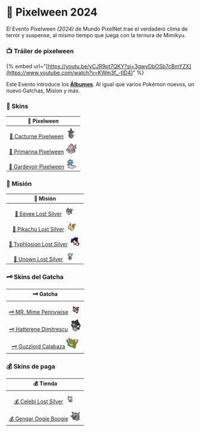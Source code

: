 # 🎃 Pixelween 2024

El Evento Pixelween _(2024)_ de Mundo PixelNet trae el verdadero clima de terror y suspense, al mismo tiempo que juega con la ternura de Mimikyu.

### 📺 Tráiler de pixelween

{% embed url="[https://youtu.be/yCJR9pt7QKY?si=3gwyDbOSb7cBmYZX](https://www.youtube.com/watch?v=KWm3f_-tlD4)" %}

Este Evento introduce los **[Álbumes](../../funciones/Album.md)**. Al igual que varios Pokémon nuevos, un nuevo Gatchas, Mision y más.

### 🎃 Skins

| 👻 Pixelween |
| :------: |
| [👻 Cacturne Pixelween](pixelween-cacturne-pixelween.md) ![Sprite de Cacturne Pixelween](../../images/pokemon/pixelween/Cacturne-sprite.png)|
| [👻 Primarina Pixelween](pixelween-primarina-pixelween.md) ![Sprite de Primarina Pixelween](../../images/pokemon/pixelween/Primarina-sprite.png)|
| [👻 Gardevoir Pixelween](pixelween-gardevoir-pixelween.md) ![Sprite de Gardevoir Pixelween](../../images/pokemon/pixelween/Gardevoir-sprite.png)|

### 📕 Misión

| 📕 Misión |
| :---: |
| [📕 Eevee Lost Silver](gatcha-eevee-lostsilver.md) ![Sprite de Eevee Pennywise](../../images/pokemon/pixelween/ls2-sprite.png)|
| [📕 Pikachu Lost Silver](gatcha-pikachu-lostsilver.md) ![Sprite de Pikachu Dimitrescu](../../images/pokemon/pixelween/ls1-sprite.png)|
| [📕 Typhlosion Lost Silver](gatcha-typhlosion-lostsilver.md) ![Sprite de Typhlosion Calabaza](../../images/pokemon/pixelween/ls3-sprite.png)|
| [📕 Unown Lost Silver](gatcha-unown-lostsilver.md) ![Sprite de Unown Calabaza](../../images/pokemon/pixelween/ls-v-sprite.png)|

### 🗝️ Skins del Gatcha

| 🗝️ Gatcha |
| :---: |
| [🗝️ MR. Mime Pennywise](gatcha-mrmime-pennywise.md) ![Sprite de MR. Mime Pennywise](../../images/pokemon/pixelween/pennywise-sprite.png)|
| [🗝️ Hatterene Dimitrescu](gatcha-hatterene-dimitrescu.md) ![Sprite de Hatterene Dimitrescu](../../images/pokemon/pixelween/dimitrescu-sprite.png)|
| [🗝️ Guzzlord Calabaza](gatcha-guzzlord-calabaza.md) ![Sprite de Guzzlord Calabaza](../../images/pokemon/pixelween/calabaza-sprite.png)|

### 💰 Skins de paga

| 💰 Tienda |
| :---: |
| [💰 Celebi Lost Silver](gatcha-celebi-lostsilver.md) ![Sprite de Celebi Lost Silver](../../images/pokemon/pixelween/ls4-sprite.png)|
| [💰 Gengar Oogie Boogie](gatcha-gengar-oogieboogie.md) ![Sprite de Gengar Oogie Boogie](../../images/pokemon/pixelween/oogieboogie-sprite.png)|
